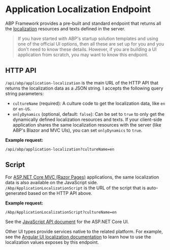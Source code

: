 # Application Localization Endpoint

ABP Framework provides a pre-built and standard endpoint that returns all the [localization](../../fundamentals/localization.md) resources and texts defined in the server.

> If you have started with ABP's startup solution templates and using one of the official UI options, then all these are set up for you and you don't need to know these details. However, if you are building a UI application from scratch, you may want to know this endpoint.

## HTTP API

`/api/abp/application-localization` is the main URL of the HTTP API that returns the localization data as a JSON string. I accepts the following query string parameters:

* `cultureName` (required): A culture code to get the localization data, like `en` or `en-US`.
* `onlyDynamics` (optional, default: `false`): Can be set to `true` to only get the dynamically defined localization resources and texts. If your client-side application shares the same localization resources with the server (like ABP's Blazor and MVC UIs), you can set `onlyDynamics` to `true`.

**Example request:**

````
/api/abp/application-localization?cultureName=en
````

## Script

For [ASP.NET Core MVC (Razor Pages)](../../ui/mvc-razor-pages/overall.md) applications, the same localization data is also available on the JavaScript side. `/Abp/ApplicationLocalizationScript` is the URL of the script that is auto-generated based on the HTTP API above.

**Example request:**

````
/Abp/ApplicationLocalizationScript?cultureName=en
````

See the [JavaScript API document](../../ui/mvc-razor-pages/javascript-api) for the ASP.NET Core UI.

Other UI types provide services native to the related platform. For example, see the [Angular UI localization documentation](../../ui/angular/localization.md) to learn how to use the localization values exposes by this endpoint.

